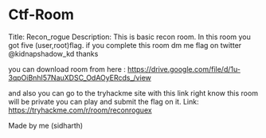 # Ctf-Room
Title: Recon_rogue 
Description: This is basic recon room. In this room you got five (user,root)flag.
if you complete this room dm me flag on twitter @kidnapshadow_kd
thanks

you can download room from here :
https://drive.google.com/file/d/1u-3qpOiBnhI57NauXDSC_OdAOyERcds_/view

and also you can go to the tryhackme site with this link right know this room will be private you can play and submit the flag on it.
Link: https://tryhackme.com/r/room/reconroguex



Made by me (sidharth)


